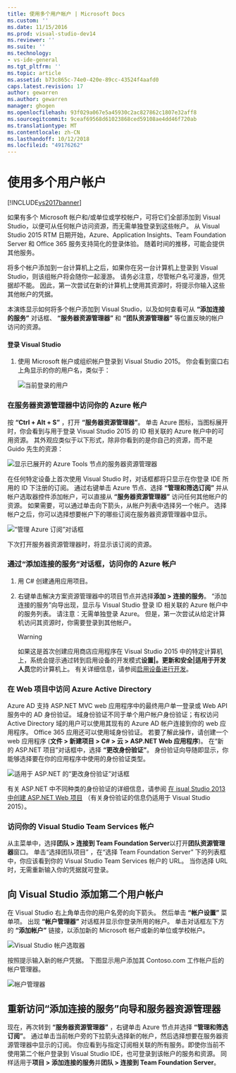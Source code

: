 ```yaml
---
title: 使用多个用户帐户 | Microsoft Docs
ms.custom: ''
ms.date: 11/15/2016
ms.prod: visual-studio-dev14
ms.reviewer: ''
ms.suite: ''
ms.technology:
- vs-ide-general
ms.tgt_pltfrm: ''
ms.topic: article
ms.assetid: b73c865c-74e0-420e-89cc-43524f4aafd0
caps.latest.revision: 17
author: gewarren
ms.author: gewarren
manager: ghogen
ms.openlocfilehash: 93f029a067e5a45930c2ac827862c1807e32aff8
ms.sourcegitcommit: 9ceaf69568d61023868ced59108ae4dd46f720ab
ms.translationtype: MT
ms.contentlocale: zh-CN
ms.lasthandoff: 10/12/2018
ms.locfileid: "49176262"
---
```

# <a name="work-with-multiple-user-accounts"></a>使用多个用户帐户
[!INCLUDE[vs2017banner](../includes/vs2017banner.md)]

如果有多个 Microsoft 帐户和/或单位或学校帐户，可将它们全部添加到 Visual Studio，以便可从任何帐户访问资源，而无需单独登录到这些帐户。 从 Visual Studio 2015 RTM 日期开始，Azure、Application Insights、Team Foundation Server 和 Office 365 服务支持简化的登录体验。 随着时间的推移，可能会提供其他服务。  
  
 将多个帐户添加到一台计算机上之后，如果你在另一台计算机上登录到 Visual Studio，则该组帐户将会随你一起漫游。 请务必注意，尽管帐户名可漫游，但凭据却不能。 因此，第一次尝试在新的计算机上使用其资源时，将提示你输入这些其他帐户的凭据。  
  
 本演练显示如何将多个帐户添加到 Visual Studio，以及如何查看可从 **“添加连接的服务”** 对话框、 **“服务器资源管理器”** 和 **“团队资源管理器”** 等位置反映的帐户访问的资源。  
  
#### <a name="sign-in-to-visual-studio"></a>登录 Visual Studio  
  
1.  使用 Microsoft 帐户或组织帐户登录到 Visual Studio 2015。 你会看到窗口右上角显示的你的用户名，类似于：  
  
     ![当前登录的用户](../ide/media/vs2015-username.png "VS2015_UserName")  
  
### <a name="access-your-azure-account-in-server-explorer"></a>在服务器资源管理器中访问你的 Azure 帐户  
 按 **“Ctrl + Alt + S”** ，打开 **“服务器资源管理器”**。 单击 Azure 图标，当图标展开时，你会看到与用于登录 Visual Studio 2015 的 ID 相关联的 Azure 帐户中的可用资源。 其外观应类似于以下形式，除非你看到的是你自己的资源，而不是 Guido 先生的资源：  
  
 ![显示已展开的 Azure Tools 节点的服务器资源管理器](../ide/media/vs2015-serverexplorer.png "VS2015_ServerExplorer")  
  
 在任何特定设备上首次使用 Visual Studio 时，对话框都将只显示在你登录 IDE 所用的 ID 下注册的订阅。 通过右键单击 Azure 节点、选择 **“管理和筛选订阅”** 并从帐户选取器控件添加帐户，可以直接从 **“服务器资源管理器”** 访问任何其他帐户的资源。 如果需要，可以通过单击向下箭头，从帐户列表中选择另一个帐户。 选择帐户之后，你可以选择想要帐户下的哪些订阅在服务器资源管理器中显示。  
  
 ![“管理 Azure 订阅”对话框](../ide/media/vs2015-manage-subs.png "vs2015_manage_subs")  
  
 下次打开服务器资源管理器时，将显示该订阅的资源。  
  
### <a name="access-your-azure-account-via-add-connected-service-dialog"></a>通过“添加连接的服务”对话框，访问你的 Azure 帐户  
  
1.  用 C# 创建通用应用项目。  
  
2.  右键单击解决方案资源管理器中的项目节点并选择**添加 > 连接的服务**。 “添加连接的服务”向导出现，显示与 Visual Studio 登录 ID 相关联的 Azure 帐户中的服务列表。 请注意：无需单独登录 Azure。 但是，第一次尝试从给定计算机访问其资源时，你需要登录到其他帐户。  
  
    > [!WARNING]
    >  如果这是首次创建应用商店应用程序在 Visual Studio 2015 中的特定计算机上，系统会提示通过转到启用设备的开发模式**设置&#124;。更新和安全&#124;适用于开发人员**您的计算机上。 有关详细信息，请参阅[启用设备进行开发](https://msdn.microsoft.com/library/windows/apps/dn706236.aspx)。  
  
###  <a name="access_azure"></a> 在 Web 项目中访问 Azure Active Directory  
 Azure AD 支持 ASP.NET MVC web 应用程序中的最终用户单一登录或 Web API 服务中的 AD 身份验证。 域身份验证不同于单个用户帐户身份验证；有权访问 Active Directory 域的用户可以使用其现有的 Azure AD 帐户连接到你的 web 应用程序。 Office 365 应用还可以使用域身份验证。 若要了解此操作，请创建一个 web 应用程序 (**文件 > 新建项目 > C# > 云 > ASP.NET Web 应用程序**)。 在“新的 ASP.NET 项目”对话框中，选择 **“更改身份验证”**。 身份验证向导随即显示，你能够选择要在你的应用程序中使用的身份验证类型。  
  
 ![适用于 ASP.NET 的“更改身份验证”对话框](../ide/media/vs2015-change-authentication.png "VS2015_change_authentication")  
  
 有关 ASP.NET 中不同种类的身份验证的详细信息，请参阅 [在 isual Studio 2013 中创建 ASP.NET Web 项目](http://www.asp.net/visual-studio/overview/2013/creating-web-projects-in-visual-studio#orgauth) （有关身份验证的信息仍适用于 Visual Studio 2015）。  
  
### <a name="access-your-visual-studio-team-services-account"></a>访问你的 Visual Studio Team Services 帐户  
 从主菜单中，选择**团队 > 连接到 Team Foundation Server**以打开**团队资源管理器**窗口。 单击“选择团队项目” ，在“选择 Team Foundation Server” 下的列表框中，你应该看到你的 Visual Studio Team Services 帐户的 URL。 当你选择 URL 时，无需重新输入你的凭据就可登录。  
  
## <a name="add-a-second-user-account-to-visual-studio"></a>向 Visual Studio 添加第二个用户帐户  
 在 Visual Studio 右上角单击你的用户名旁的向下箭头。 然后单击 **“帐户设置”** 菜单项。 出现 **“帐户管理器”** 对话框并显示你登录所用的帐户。 单击对话框左下方的 **“添加帐户”** 链接，以添加新的 Microsoft 帐户或新的单位或学校帐户。  
  
 ![Visual Studio 帐户选取器](../ide/media/vs2015-acct-picker.png "VS2015_acct_picker")  
  
 按照提示输入新的帐户凭据。 下图显示用户添加其 Contoso.com 工作帐户后的帐户管理器。  
  
 ![帐户管理器](../ide/media/vs2015-accountmanager.gif "VS2015_AccountManager")  
  
## <a name="revisit-the-add-connected-services-wizard-and-server-explorer"></a>重新访问“添加连接的服务”向导和服务器资源管理器  
 现在，再次转到 **“服务器资源管理器”** ，右键单击 Azure 节点并选择 **“管理和筛选订阅”**。 通过单击当前帐户旁的下拉箭头选择新的帐户，然后选择想要在服务器资源管理器中显示的订阅。 你应看到与指定订阅相关联的所有服务。即使你当前不使用第二个帐户登录到 Visual Studio IDE，也可登录到该帐户的服务和资源。 同样适用于**项目 > 添加连接的服务**并**团队 > 连接到 Team Foundation Server**。



